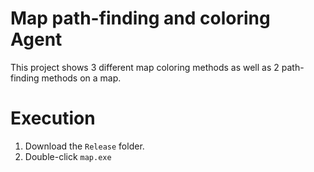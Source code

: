 Map path-finding and coloring Agent
==================================

This project shows 3 different map coloring methods as well as 2 path-finding methods on a map.

Execution
==================================

  1. Download the `Release` folder.
  2. Double-click `map.exe`
